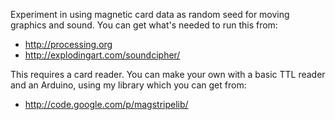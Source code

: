 Experiment in using magnetic card data as random seed for moving graphics
and sound. You can get what's needed to run this from:

  - http://processing.org
  - http://explodingart.com/soundcipher/

This requires a card reader. You can make your own with a basic TTL reader
and an Arduino, using my library which you can get from:

  - http://code.google.com/p/magstripelib/
